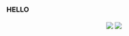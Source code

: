 ### HELLO

<div align="center">
  <h4>
    <a href="https://github.com/Elky666/Home-Assistant-Config/commits/master"><img src="https://img.shields.io/github/last-commit/Elky666/Home-Assistant-Config.svg?style=plasticr"/></a>
    <a href="https://github.com/Elky666/Home-Assistant-Config/commits/master"><img src="https://img.shields.io/github/commit-activity/y/Elky666/Home-Assistant-Config.svg?style=plasticr"/></a>
  </h4>
</div>
